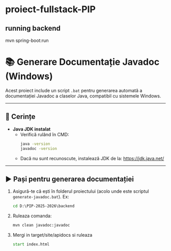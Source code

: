 # proiect-fullstack-PIP

## running backend
mvn spring-boot:run 



# 📚 Generare Documentație Javadoc (Windows)

Acest proiect include un script `.bat` pentru generarea automată a documentației Javadoc a claselor Java, compatibil cu sistemele Windows.

---

## 🔧 Cerințe

- **Java JDK instalat**
    - Verifică rulând în CMD:
      ```cmd
      java -version
      javadoc -version
      ```
    - Dacă nu sunt recunoscute, instalează JDK de la: https://jdk.java.net/

---

## ▶️ Pași pentru generarea documentației

1. Asigură-te că ești în folderul proiectului (acolo unde este scriptul `generate-javadoc.bat`).
   Ex:
   ```cmd
   cd D:\PIP-2025-2026\backend

2. Ruleaza comanda:
   ```cmd
   mvn clean javadoc:javadoc
3. Mergi in target/site/apidocs si ruleaza
   ```cmd
   start index.html


